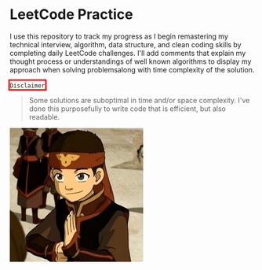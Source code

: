 # LeetCode Practice

I use this repository to track my progress as I begin remastering my technical interview, algorithm, data structure, and clean coding skills by completing daily LeetCode challenges. I'll add comments that explain my thought process or understandings of well known algorithms to display my approach when solving problemsalong with time complexity of the solution.

<span style="outline-color:red;outline-style: solid;">`Disclaimer`</span>.
> Some solutions are suboptimal in time and/or space complexity. I've done this purposefully to write code that is efficient, but also readable.

![Master Aang](https://github.com/tylerdamonwill/LeetCode/blob/main/masteraang.jpeg)